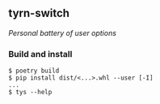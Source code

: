 ## tyrn-switch
*Personal battery of user options*

### Build and install
```
$ poetry build
$ pip install dist/<...>.whl --user [-I]
...
$ tys --help
```
